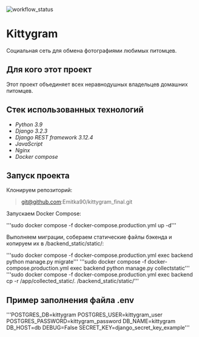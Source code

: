 ![workflow_status](https://github.com/emitka90/kittygram_final/actions/workflows/main.yml/badge.svg)

# __Kittygram__

Социальная сеть для обмена фотографиями любимых питомцев.

## Для кого этот проект

Этот проект объединяет всех неравнодушных владельцев домашних питомцев.

## Стек использованных технологий

- *Python 3.9*
- *Django 3.2.3*
- *Django REST framework 3.12.4*
- *JavaScript*
- *Nginx*
- *Docker compose*

## Запуск проекта

Клонируем репозиторий:

>git@github.com:Emitka90/kittygram_final.git

Запускаем Docker Compose:

'''sudo docker compose -f docker-compose.production.yml up -d'''

Выполняем миграции, собераем статические файлы бэкенда и копируем их в /backend_static/static/:

'''sudo docker compose -f docker-compose.production.yml exec backend python manage.py migrate'''
'''sudo docker compose -f docker-compose.production.yml exec backend python manage.py collectstatic'''
'''sudo docker compose -f docker-compose.production.yml exec backend cp -r /app/collected_static/. /backend_static/static/'''

## Пример заполнения файла __.env__

'''POSTGRES_DB=kittygram
POSTGRES_USER=kittygram_user
POSTGRES_PASSWORD=kittygram_password
DB_NAME=kittygram
DB_HOST=db
DEBUG=False
SECRET_KEY=django_secret_key_example'''
